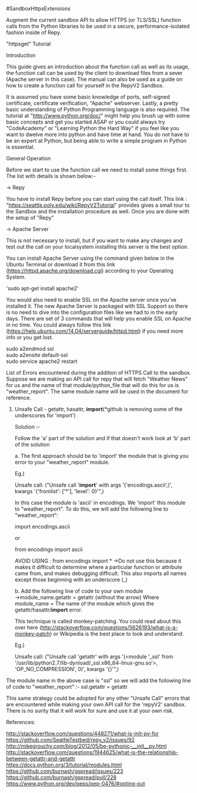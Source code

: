 #SandboxHttpsExtensions

Augment the current sandbox API to allow HTTPS (or TLS/SSL) function calls from the Python libraries to be used in a secure, performance-isolated fashion inside of Repy.

"httpsget" Tutorial

Introduction

This guide gives an introduction about the function call as well as its usage, the function call can be used by the client to download files from a sever (Apache server in this case). The manual can also be used as a guide on how to create a function call for yourself in the RepyV2 Sandbox. 

It is assumed you have some basic knowledge of ports, self-signed certificate, certificate verification, "Apache" webserver. Lastly, a pretty basic understanding of Python Programming language is also required. The tutorial at  "http://www.python.org/doc/" might help you brush up with some basic concepts and get you started ASAP or you could always try "CodeAcademy" or "Learning Python the Hard Way" if you feel like you want to dwelve more into python and have time at hand. You do not have to be an expert at Python, but being able to write a simple program in Python is essential.


General Operation

Before we start to use the function call we need to install some things first. The list with details is shown below:-

-> Repy

You have to install Repy before you can start using the call itself. This link : "https://seattle.poly.edu/wiki/RepyV2Tutorial" provides gives a small tour to the Sandbox and the installation procedure as well. Once you are done with the setup of "Repy"
	
-> Apache Server

This is not necessary to install, but if you want to make any changes and test out the call on your localsystem installing this server is the best option.

You can install Apache Server using the command given below in the Ubuntu Terminal or download it from this link (https://httpd.apache.org/download.cgi) according to your Operating System.

'sudo apt-get install apache2'

You would also need to enable SSL on the Apache server once you've installed it. The new Apache Server is packaged with SSL Support so there is no need to dive into the configuration files like we had to in the early days. There are set of 3 commands that will help you enable SSL on Apache in no time. You could always follow this link (https://help.ubuntu.com/14.04/serverguide/httpd.html) if you need more info or you get lost.

sudo a2endmod ssl                
sudo a2ensite default-ssl        
sudo service apache2 restart

List of Errors encountered during the addition of HTTPS Call to the sandbox.
Suppose we are making an API call for repy that will fetch "Weather News" for us and the name of that module/python_file that will do this for us is "weather_report". The same module name will be used in the document for reference. 

1. Unsafe Call - getattr, hasattr, __import__(*github is removing some of the underscores for 'import') 

   Solution :-
   
   Follow the 'a' part of the solution and if that doesn't work look at 'b' part of the solution

   a. The first approach should be to 'import' the module that is giving you error to your "weather_report" module.

   Eg.)
  
   Unsafe call: ("Unsafe call '__import__' with args '('encodings.ascii',)', kwargs '{'fromlist': ['*'], 'level': 0}'",)
   
   In this case the module is 'ascii' in encodings. We 'import' this module to "weather_report". To do this, we will add the following line to "weather_report":
   
   import encodings.ascii
   
   or
   
   from encodings import ascii
   
   AVOID USING : 
   from encodings import * 
   ->Do not use this because it makes it difficult to determine where a particular function or attribute came from, and makes debugging difficult. This also imports all names except those beginning with an underscore (_)
   
   b. Add the following line of code to your own module  
   ->module_name.getattr = getattr  (without the arrow)
   Where module_name = The name of the module which gives the getattr/hasattr/__import__ error.
   
   This technique is called monkey-patching. You could read about this over here (http://stackoverflow.com/questions/5626193/what-is-a-monkey-patch) or Wikipedia is the best place to look and understand. 

   Eg.)
   
   Unsafe call: ("Unsafe call 'getattr' with args '(<module '_ssl' from '/usr/lib/python2.7/lib-dynload/_ssl.x86_64-linux-gnu.so'>, 'OP_NO_COMPRESSION', 0)', kwargs '{}'",)

  The module name in the above case is "ssl" so we will add the following line of code to "weather_report" :-
  ssl.getattr = getattr 
  
  This same strategy could be adopted for any other "Unsafe Call" errors that are encountered while making your own API call for the 'repyV2' sandbox. There is no surity that it will work for sure and use it at your own risk.
  
  References:
  
  http://stackoverflow.com/questions/448271/what-is-init-py-for
  https://github.com/SeattleTestbed/repy_v2/issues/92
  http://mikegrouchy.com/blog/2012/05/be-pythonic-__init__py.html
  http://stackoverflow.com/questions/1944625/what-is-the-relationship-between-getattr-and-getattr
  https://docs.python.org/3/tutorial/modules.html
  https://github.com/burnash/gspread/issues/223
  https://github.com/burnash/gspread/pull/228
  https://www.python.org/dev/peps/pep-0476/#opting-out

